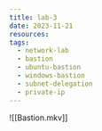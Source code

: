 ```yaml
---
title: lab-3
date: 2023-11-21
resources: 
tags:
  - network-lab
  - bastion
  - ubuntu-bastion
  - windows-bastion
  - subnet-delegation
  - private-ip
---
```



![[Bastion.mkv]]